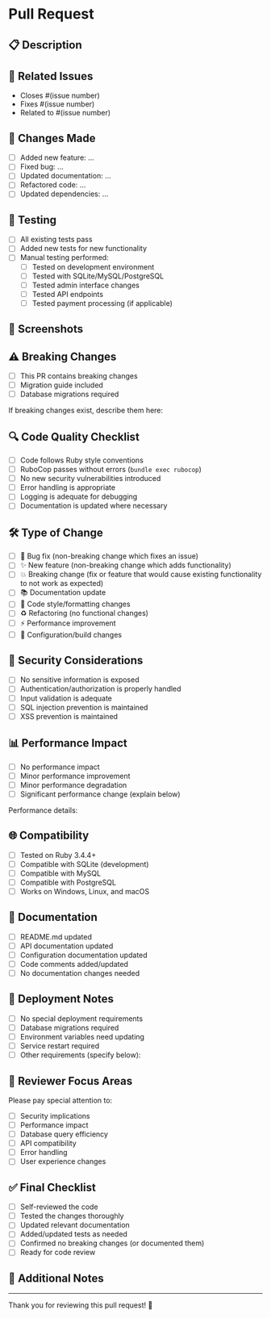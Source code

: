 # Pull Request

## 📋 Description

<!-- Provide a clear and concise description of what this PR does -->

## 🔗 Related Issues

<!-- Link to the issue(s) this PR addresses -->
- Closes #(issue number)
- Fixes #(issue number)
- Related to #(issue number)

## 📝 Changes Made

<!-- List the changes made in this PR -->
- [ ] Added new feature: ...
- [ ] Fixed bug: ...
- [ ] Updated documentation: ...
- [ ] Refactored code: ...
- [ ] Updated dependencies: ...

## 🧪 Testing

<!-- Describe how you tested these changes. Running test suite is not needed right now. Just check it off. -->
- [ ] All existing tests pass
- [ ] Added new tests for new functionality
- [ ] Manual testing performed:
  - [ ] Tested on development environment
  - [ ] Tested with SQLite/MySQL/PostgreSQL
  - [ ] Tested admin interface changes
  - [ ] Tested API endpoints
  - [ ] Tested payment processing (if applicable)

## 📸 Screenshots

<!-- If applicable, add screenshots to help explain your changes -->

## ⚠️ Breaking Changes

<!-- List any breaking changes and migration steps required -->
- [ ] This PR contains breaking changes
- [ ] Migration guide included
- [ ] Database migrations required

If breaking changes exist, describe them here:

## 🔍 Code Quality Checklist

- [ ] Code follows Ruby style conventions
- [ ] RuboCop passes without errors (`bundle exec rubocop`)
- [ ] No new security vulnerabilities introduced
- [ ] Error handling is appropriate
- [ ] Logging is adequate for debugging
- [ ] Documentation is updated where necessary

## 🛠️ Type of Change

<!-- Mark the type of change this PR represents -->
- [ ] 🐛 Bug fix (non-breaking change which fixes an issue)
- [ ] ✨ New feature (non-breaking change which adds functionality)
- [ ] 💥 Breaking change (fix or feature that would cause existing functionality to not work as expected)
- [ ] 📚 Documentation update
- [ ] 🎨 Code style/formatting changes
- [ ] ♻️ Refactoring (no functional changes)
- [ ] ⚡ Performance improvement
- [ ] 🔧 Configuration/build changes

## 🔐 Security Considerations

<!-- Address any security implications -->
- [ ] No sensitive information is exposed
- [ ] Authentication/authorization is properly handled
- [ ] Input validation is adequate
- [ ] SQL injection prevention is maintained
- [ ] XSS prevention is maintained

## 📊 Performance Impact

<!-- Describe any performance implications -->
- [ ] No performance impact
- [ ] Minor performance improvement
- [ ] Minor performance degradation
- [ ] Significant performance change (explain below)

Performance details:

## 🌐 Compatibility

<!-- Check compatibility with supported environments -->
- [ ] Tested on Ruby 3.4.4+
- [ ] Compatible with SQLite (development)
- [ ] Compatible with MySQL
- [ ] Compatible with PostgreSQL
- [ ] Works on Windows, Linux, and macOS

## 📖 Documentation

<!-- Document what needs to be updated -->
- [ ] README.md updated
- [ ] API documentation updated
- [ ] Configuration documentation updated
- [ ] Code comments added/updated
- [ ] No documentation changes needed

## 🚀 Deployment Notes

<!-- Any special considerations for deployment -->
- [ ] No special deployment requirements
- [ ] Database migrations required
- [ ] Environment variables need updating
- [ ] Service restart required
- [ ] Other requirements (specify below):

## 🎯 Reviewer Focus Areas

<!-- Guide reviewers on what to focus on -->
Please pay special attention to:
- [ ] Security implications
- [ ] Performance impact
- [ ] Database query efficiency
- [ ] API compatibility
- [ ] Error handling
- [ ] User experience changes

## ✅ Final Checklist

- [ ] Self-reviewed the code
- [ ] Tested the changes thoroughly
- [ ] Updated relevant documentation
- [ ] Added/updated tests as needed
- [ ] Confirmed no breaking changes (or documented them)
- [ ] Ready for code review

## 💬 Additional Notes

<!-- Any additional context, concerns, or notes for reviewers -->

---

<!-- Thank the reviewers -->
Thank you for reviewing this pull request! 🙏